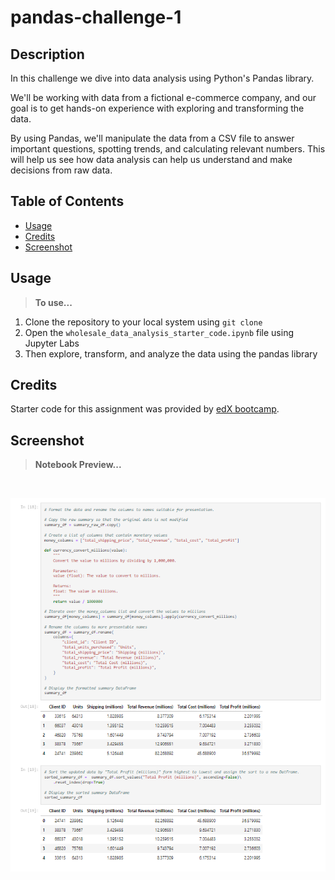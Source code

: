 # pandas-challenge-1

## Description
In this challenge we dive into data analysis using Python's Pandas library. 

We'll be working with data from a fictional e-commerce company, and our goal is to get hands-on experience with exploring and transforming the data.  

By using Pandas, we'll manipulate the data from a CSV file to answer important questions, spotting trends, and calculating relevant numbers. This will help us see how data analysis can help us understand and make decisions from raw data.

## Table of Contents
- [Usage](#usage)
- [Credits](#credits)
- [Screenshot](#screenshot)

## Usage
> **To use...**  
1. Clone the repository to your local system using `git clone`
2. Open the `wholesale_data_analysis_starter_code.ipynb` file using Jupyter Labs
3. Then explore, transform, and analyze the data using the pandas library

## Credits
Starter code for this assignment was provided by [edX bootcamp](https://www.edx.org/boot-camps).

## Screenshot
>**Notebook Preview...**

<br> <p align="center"> 
![Application Preview](./images/preview.png)
</p>